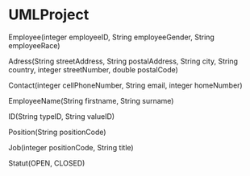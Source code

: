 # UMLProject
Employee(integer employeeID, String employeeGender, String employeeRace)

Adress(String streetAddress, String postalAddress, String city, String country, integer streetNumber, double postalCode)

Contact(integer cellPhoneNumber, String email, integer homeNumber)

EmployeeName(String firstname, String surname)

ID(String typeID, String valueID)

Position(String positionCode)

Job(integer positionCode, String title)

Statut(OPEN, CLOSED)
